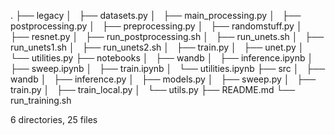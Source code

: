 .
├── legacy
│   ├── datasets.py
│   ├── main_processing.py
│   ├── postprocessing.py
│   ├── preprocessing.py
│   ├── randomstuff.py
│   ├── resnet.py
│   ├── run_postprocessing.sh
│   ├── run_unets.sh
│   ├── run_unets1.sh
│   ├── run_unets2.sh
│   ├── train.py
│   ├── unet.py
│   └── utilities.py
├── notebooks
│   ├── wandb
│   ├── inference.ipynb
│   ├── sweep.ipynb
│   ├── train.ipynb
│   └── utilities.ipynb
├── src
│   ├── wandb
│   ├── inference.py
│   ├── models.py
│   ├── sweep.py
│   ├── train.py
│   ├── train_local.py
│   └── utils.py
├── README.md
└── run_training.sh

6 directories, 25 files
